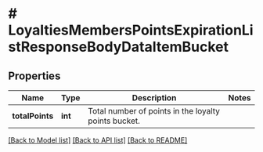 # # LoyaltiesMembersPointsExpirationListResponseBodyDataItemBucket

## Properties

Name | Type | Description | Notes
------------ | ------------- | ------------- | -------------
**totalPoints** | **int** | Total number of points in the loyalty points bucket. |

[[Back to Model list]](../../README.md#models) [[Back to API list]](../../README.md#endpoints) [[Back to README]](../../README.md)
